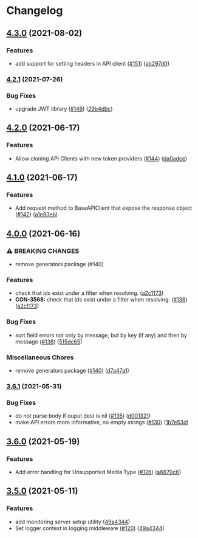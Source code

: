 # Changelog

## [4.3.0](https://www.github.com/contiamo/go-base/compare/v4.2.1...v4.3.0) (2021-08-02)


### Features

* add support for setting headers in API client ([#151](https://www.github.com/contiamo/go-base/issues/151)) ([ab297d0](https://www.github.com/contiamo/go-base/commit/ab297d0a92bae67bdb80692d68915ed0f4fb363e))

### [4.2.1](https://www.github.com/contiamo/go-base/compare/v4.2.0...v4.2.1) (2021-07-26)


### Bug Fixes

* upgrade JWT library ([#149](https://www.github.com/contiamo/go-base/issues/149)) ([29b4dbc](https://www.github.com/contiamo/go-base/commit/29b4dbcf5a5ce8a33d4a43516a5c13158b8acc20))

## [4.2.0](https://www.github.com/contiamo/go-base/compare/v4.1.0...v4.2.0) (2021-06-17)


### Features

* Allow cloning API Clients with new token providers ([#144](https://www.github.com/contiamo/go-base/issues/144)) ([da0adce](https://www.github.com/contiamo/go-base/commit/da0adce8189f83d8a5e9e60ce4520280bcd40474))

## [4.1.0](https://www.github.com/contiamo/go-base/compare/v4.0.0...v4.1.0) (2021-06-17)


### Features

* Add request method to BaseAPIClient that expose the response object ([#142](https://www.github.com/contiamo/go-base/issues/142)) ([a1e93eb](https://www.github.com/contiamo/go-base/commit/a1e93eb7d105fa9983f1cb9c6e9e28ae49349fd8))

## [4.0.0](https://www.github.com/contiamo/go-base/compare/v3.6.1...v4.0.0) (2021-06-16)


### ⚠ BREAKING CHANGES

* remove generators package (#140)

### Features

* check that ids exist under a filter when resolving. ([a2c1173](https://www.github.com/contiamo/go-base/commit/a2c1173ca9bade6efbf9fc4806369bf84d75db08))
* **CON-3568:** check that ids exist under a filter when resolving. ([#136](https://www.github.com/contiamo/go-base/issues/136)) ([a2c1173](https://www.github.com/contiamo/go-base/commit/a2c1173ca9bade6efbf9fc4806369bf84d75db08))


### Bug Fixes

* sort field errors not only by message, but by key (if any) and then by message ([#138](https://www.github.com/contiamo/go-base/issues/138)) ([515dc65](https://www.github.com/contiamo/go-base/commit/515dc65a91d015cc0a71c30f893e16a39b451568))


### Miscellaneous Chores

* remove generators package ([#140](https://www.github.com/contiamo/go-base/issues/140)) ([d7a47a1](https://www.github.com/contiamo/go-base/commit/d7a47a1dab7e58d44a57f0c8d1dd1d4ea5b4e6ca))

### [3.6.1](https://www.github.com/contiamo/go-base/compare/v3.6.0...v3.6.1) (2021-05-31)


### Bug Fixes

* do not parse body if ouput dest is nil ([#135](https://www.github.com/contiamo/go-base/issues/135)) ([d001321](https://www.github.com/contiamo/go-base/commit/d001321d4ec967af97bf27843bff462c2474d7ca))
* make API errors more informative, no empty strings ([#130](https://www.github.com/contiamo/go-base/issues/130)) ([1b7e53d](https://www.github.com/contiamo/go-base/commit/1b7e53d5678a2211a1b1b7453726948243f05179))

## [3.6.0](https://www.github.com/contiamo/go-base/compare/v3.5.0...v3.6.0) (2021-05-19)


### Features

* Add error handling for Unsupported Media Type ([#126](https://www.github.com/contiamo/go-base/issues/126)) ([a6670c6](https://www.github.com/contiamo/go-base/commit/a6670c638c67c35327b9c214b1faeccc52b4061d))

## [3.5.0](https://www.github.com/contiamo/go-base/compare/v3.4.1...v3.5.0) (2021-05-11)


### Features

* add monitoring server setup utility ([49a4344](https://www.github.com/contiamo/go-base/commit/49a4344b3e00186442e82b2972e46cb36df9589d))
* Set logger context in logging middleware ([#120](https://www.github.com/contiamo/go-base/issues/120)) ([49a4344](https://www.github.com/contiamo/go-base/commit/49a4344b3e00186442e82b2972e46cb36df9589d))
